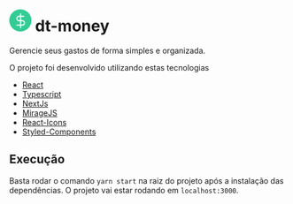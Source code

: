 # ![logo](./public/favico.png) dt-money

Gerencie seus gastos de forma simples e organizada.

O projeto foi desenvolvido utilizando estas tecnologias

- [React](https://pt-br.reactjs.org/)
- [Typescript](https://www.typescriptlang.org/)
- [NextJs](https://nextjs.org/)
- [MirageJS](https://miragejs.com/)
- [React-Icons](https://react-icons.github.io/react-icons/)
- [Styled-Components](https://styled-components.com/)

## Execução

Basta rodar o comando `yarn start` na raiz do projeto após a instalação das dependências. O projeto vai estar rodando em `localhost:3000`.
